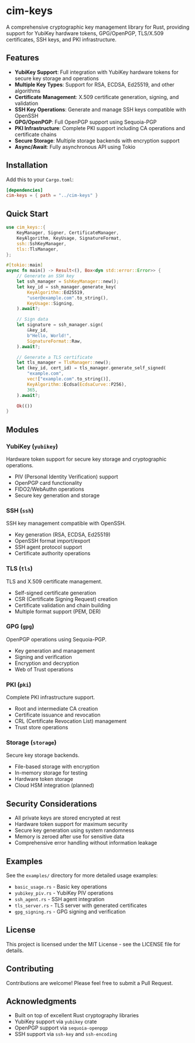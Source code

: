 # cim-keys

A comprehensive cryptographic key management library for Rust, providing support for YubiKey hardware tokens, GPG/OpenPGP, TLS/X.509 certificates, SSH keys, and PKI infrastructure.

## Features

- **YubiKey Support**: Full integration with YubiKey hardware tokens for secure key storage and operations
- **Multiple Key Types**: Support for RSA, ECDSA, Ed25519, and other algorithms
- **Certificate Management**: X.509 certificate generation, signing, and validation
- **SSH Key Operations**: Generate and manage SSH keys compatible with OpenSSH
- **GPG/OpenPGP**: Full OpenPGP support using Sequoia-PGP
- **PKI Infrastructure**: Complete PKI support including CA operations and certificate chains
- **Secure Storage**: Multiple storage backends with encryption support
- **Async/Await**: Fully asynchronous API using Tokio

## Installation

Add this to your `Cargo.toml`:

```toml
[dependencies]
cim-keys = { path = "../cim-keys" }
```

## Quick Start

```rust
use cim_keys::{
    KeyManager, Signer, CertificateManager,
    KeyAlgorithm, KeyUsage, SignatureFormat,
    ssh::SshKeyManager,
    tls::TlsManager,
};

#[tokio::main]
async fn main() -> Result<(), Box<dyn std::error::Error>> {
    // Generate an SSH key
    let ssh_manager = SshKeyManager::new();
    let key_id = ssh_manager.generate_key(
        KeyAlgorithm::Ed25519,
        "user@example.com".to_string(),
        KeyUsage::Signing,
    ).await?;

    // Sign data
    let signature = ssh_manager.sign(
        &key_id,
        b"Hello, World!",
        SignatureFormat::Raw,
    ).await?;

    // Generate a TLS certificate
    let tls_manager = TlsManager::new();
    let (key_id, cert_id) = tls_manager.generate_self_signed(
        "example.com",
        vec!["example.com".to_string()],
        KeyAlgorithm::Ecdsa(EcdsaCurve::P256),
        365,
    ).await?;

    Ok(())
}
```

## Modules

### YubiKey (`yubikey`)
Hardware token support for secure key storage and cryptographic operations.

- PIV (Personal Identity Verification) support
- OpenPGP card functionality
- FIDO2/WebAuthn operations
- Secure key generation and storage

### SSH (`ssh`)
SSH key management compatible with OpenSSH.

- Key generation (RSA, ECDSA, Ed25519)
- OpenSSH format import/export
- SSH agent protocol support
- Certificate authority operations

### TLS (`tls`)
TLS and X.509 certificate management.

- Self-signed certificate generation
- CSR (Certificate Signing Request) creation
- Certificate validation and chain building
- Multiple format support (PEM, DER)

### GPG (`gpg`)
OpenPGP operations using Sequoia-PGP.

- Key generation and management
- Signing and verification
- Encryption and decryption
- Web of Trust operations

### PKI (`pki`)
Complete PKI infrastructure support.

- Root and intermediate CA creation
- Certificate issuance and revocation
- CRL (Certificate Revocation List) management
- Trust store operations

### Storage (`storage`)
Secure key storage backends.

- File-based storage with encryption
- In-memory storage for testing
- Hardware token storage
- Cloud HSM integration (planned)

## Security Considerations

- All private keys are stored encrypted at rest
- Hardware token support for maximum security
- Secure key generation using system randomness
- Memory is zeroed after use for sensitive data
- Comprehensive error handling without information leakage

## Examples

See the `examples/` directory for more detailed usage examples:

- `basic_usage.rs` - Basic key operations
- `yubikey_piv.rs` - YubiKey PIV operations
- `ssh_agent.rs` - SSH agent integration
- `tls_server.rs` - TLS server with generated certificates
- `gpg_signing.rs` - GPG signing and verification

## License

This project is licensed under the MIT License - see the LICENSE file for details.

## Contributing

Contributions are welcome! Please feel free to submit a Pull Request.

## Acknowledgments

- Built on top of excellent Rust cryptography libraries
- YubiKey support via `yubikey` crate
- OpenPGP support via `sequoia-openpgp`
- SSH support via `ssh-key` and `ssh-encoding`
